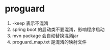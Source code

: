 # proguard

1. -keep 表示不混淆
2. spring boot 的启动类不要混淆，影响程序启动
3. mvn package 会自动替换混淆jar
4. proguard_map.txt 是混淆的映射文件